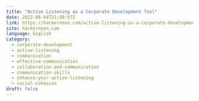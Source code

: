 ```yaml
---
title: "Active Listening as a Corporate Development Tool"
date: 2022-08-04T21:58:57Z
link: https://hackernoon.com/active-listening-as-a-corporate-development-tool?source=rss&utm_medium=RSS&utm_source=news.12bit.vn
site: hackernoon.com
language: English
category:
  - corporate-development
  - active-listening
  - communication
  - effective-communication
  - collaboration-and-communication
  - communication-skills
  - enhance-your-active-listening
  - social-cohesion
draft: false
---
```

